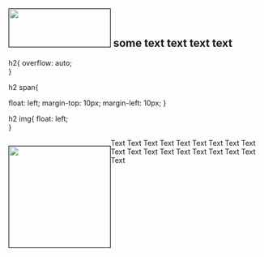 
<h2>
    <img src="http://placekitten.com/g/200/200" height="75px" height="200px" width="200px" border="1px"> 
    <span>some text text text text</span>
</h2>



h2{
  overflow: auto;    
}

h2 span{

   float: left;
   margin-top: 10px;
   margin-left: 10px;
}

h2 img{
   float: left;        
}​



<div>
    <p style="float: left;"><img src="http://placekitten.com/g/200/200" height="200px" width="200px" border="1px"></p>
    <p>Text Text Text Text Text Text Text Text Text Text Text Text Text Text Text Text Text Text Text</p>
</div>

